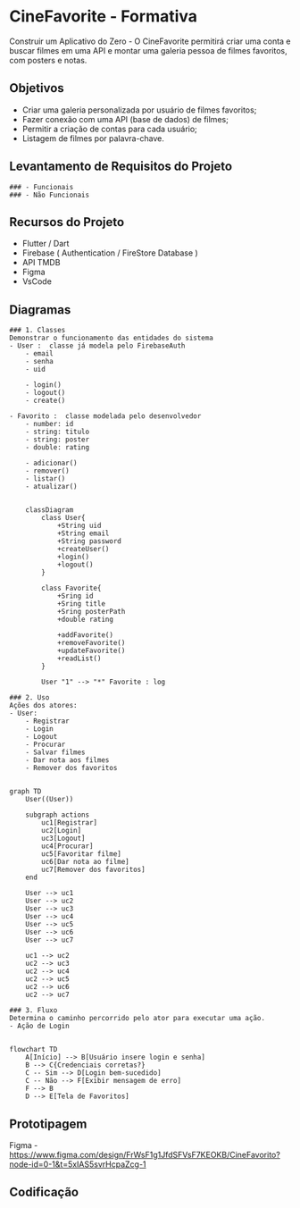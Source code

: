 # CineFavorite - Formativa
Construir um Aplicativo do Zero - O CineFavorite permitirá criar uma conta e buscar filmes em uma API e montar uma galeria pessoa de filmes favoritos, com posters e notas.

## Objetivos
- Criar uma galeria personalizada por usuário de filmes favoritos;
- Fazer conexão com uma API (base de dados) de filmes;
- Permitir a criação de contas para cada usuário;
- Listagem de filmes por palavra-chave.

## Levantamento de Requisitos do Projeto
    ### - Funcionais
    ### - Não Funcionais

## Recursos do Projeto
- Flutter / Dart
- Firebase ( Authentication / FireStore Database )
- API TMDB
- Figma
- VsCode

## Diagramas
    ### 1. Classes
    Demonstrar o funcionamento das entidades do sistema
    - User :  classe já modela pelo FirebaseAuth
        - email
        - senha
        - uid

        - login()
        - logout()
        - create()

    - Favorito :  classe modelada pelo desenvolvedor
        - number: id
        - string: titulo
        - string: poster
        - double: rating

        - adicionar()
        - remover()
        - listar()
        - atualizar()

```mermaid

    classDiagram
        class User{
            +String uid
            +String email
            +String password
            +createUser()
            +login()
            +logout()
        }

        class Favorite{
            +Sring id
            +Sring title
            +Sring posterPath
            +double rating
            
            +addFavorite()
            +removeFavorite()
            +updateFavorite()
            +readList()
        }

        User "1" --> "*" Favorite : log

```

    ### 2. Uso
    Ações dos atores:
    - User:
        - Registrar
        - Login
        - Logout
        - Procurar
        - Salvar filmes
        - Dar nota aos filmes
        - Remover dos favoritos

```mermaid

graph TD
    User((User))

    subgraph actions
        uc1[Registrar]
        uc2[Login]
        uc3[Logout]
        uc4[Procurar]
        uc5[Favoritar filme]
        uc6[Dar nota ao filme]
        uc7[Remover dos favoritos]
    end

    User --> uc1
    User --> uc2 
    User --> uc3 
    User --> uc4 
    User --> uc5 
    User --> uc6 
    User --> uc7 

    uc1 --> uc2
    uc2 --> uc3
    uc2 --> uc4
    uc2 --> uc5
    uc2 --> uc6
    uc2 --> uc7

```

    ### 3. Fluxo
    Determina o caminho percorrido pelo ator para executar uma ação.
    - Ação de Login

```mermaid

flowchart TD
    A[Início] --> B[Usuário insere login e senha]
    B --> C{Credenciais corretas?}
    C -- Sim --> D[Login bem-sucedido]
    C -- Não --> F[Exibir mensagem de erro]
    F --> B
    D --> E[Tela de Favoritos]

```

## Prototipagem
Figma - https://www.figma.com/design/FrWsF1g1JfdSFVsF7KEOKB/CineFavorito?node-id=0-1&t=5xIAS5svrHcpaZcg-1

## Codificação